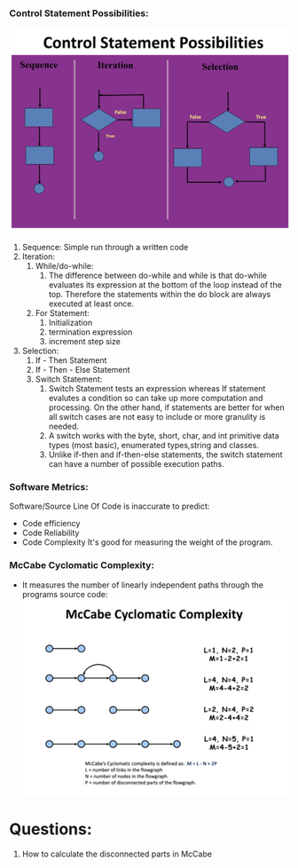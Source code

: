 ### Control Statement Possibilities:
![ControlSeqs](images/ControlStatementPossibilities.png)
1. Sequence: Simple run through a written code
2. Iteration:
    1. While/do-while:
        1. The difference between do-while and while is that do-while evaluates its expression at the bottom of the loop instead of the top. Therefore the statements within the do block are always executed at least once. 
    2. For Statement:
        1. Initialization
        2. termination expression
        3. increment step size
3. Selection:
    1. If - Then Statement
    2. If - Then - Else Statement
    3. Switch Statement: 
        1. Switch Statement tests an expression whereas If statement evalutes a condition so can take up more computation and processing. On the other hand, if statements are better for when all switch cases are not easy to include or more granulity is needed. 
        2. A switch works with the byte, short, char, and int primitive data types (most basic), enumerated types,string and classes.
        3. Unlike if-then and if-then-else statements, the switch statement can have a number of possible execution paths. 
    
### Software Metrics:
Software/Source Line Of Code is inaccurate to predict:
- Code efficiency​
- Code Reliability​
- Code Complexity
It's good for measuring the weight of the program.
### McCabe Cyclomatic Complexity:
- It measures the number of linearly independent paths through the programs source code:
![Cyclomatic Comp](images/McCabeCyclomaticComplexity.png)




# Questions:
1. How to calculate the disconnected parts in McCabe 